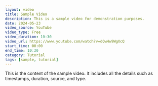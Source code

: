 ```yaml
---
layout: video
title: Sample Video
description: This is a sample video for demonstration purposes.
date: 2024-05-23
video_source: YouTube
video_type: Free
video_duration: 10:30
video_url: https://www.youtube.com/watch?v=dQw4w9WgXcQ
start_time: 00:00
end_time: 10:30
category: Tutorial
tags: [sample, tutorial]
---
```


This is the content of the sample video. It includes all the details such as timestamps, duration, source, and type.
